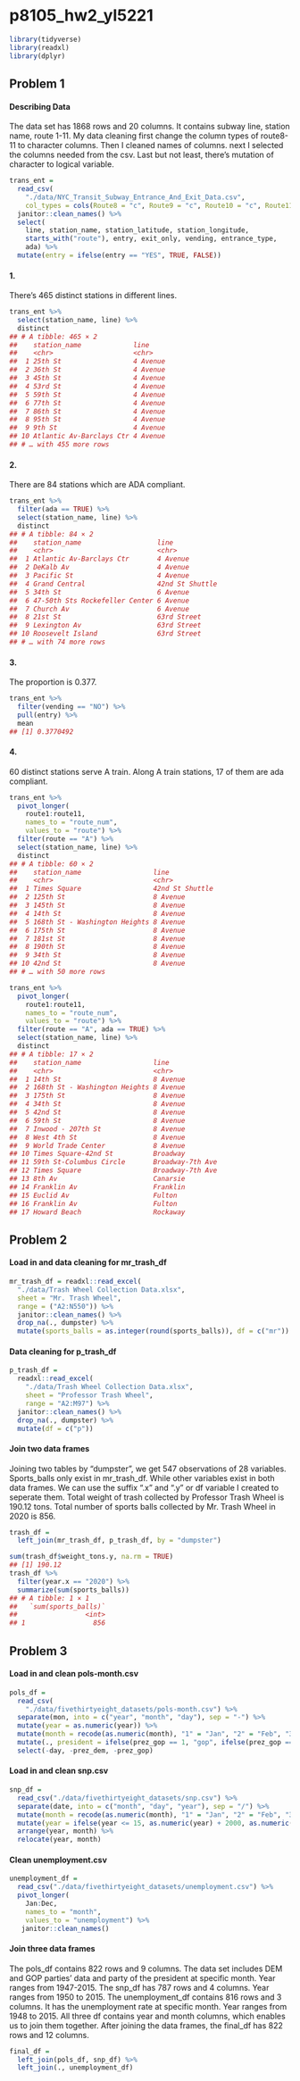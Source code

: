 p8105_hw2_yl5221
================

``` r
library(tidyverse)
library(readxl)
library(dplyr)
```

## Problem 1

#### Describing Data

The data set has 1868 rows and 20 columns. It contains subway line,
station name, route 1-11. My data cleaning first change the column types
of route8-11 to character columns. Then I cleaned names of columns. next
I selected the columns needed from the csv. Last but not least, there’s
mutation of character to logical variable.

``` r
trans_ent = 
  read_csv(
    "./data/NYC_Transit_Subway_Entrance_And_Exit_Data.csv",
    col_types = cols(Route8 = "c", Route9 = "c", Route10 = "c", Route11 = "c")) %>% 
  janitor::clean_names() %>% 
  select(
    line, station_name, station_latitude, station_longitude, 
    starts_with("route"), entry, exit_only, vending, entrance_type, 
    ada) %>% 
  mutate(entry = ifelse(entry == "YES", TRUE, FALSE))
```

#### 1.

There’s 465 distinct stations in different lines.

``` r
trans_ent %>% 
  select(station_name, line) %>% 
  distinct
## # A tibble: 465 × 2
##    station_name             line    
##    <chr>                    <chr>   
##  1 25th St                  4 Avenue
##  2 36th St                  4 Avenue
##  3 45th St                  4 Avenue
##  4 53rd St                  4 Avenue
##  5 59th St                  4 Avenue
##  6 77th St                  4 Avenue
##  7 86th St                  4 Avenue
##  8 95th St                  4 Avenue
##  9 9th St                   4 Avenue
## 10 Atlantic Av-Barclays Ctr 4 Avenue
## # … with 455 more rows
```

#### 2.

There are 84 stations which are ADA compliant.

``` r
trans_ent %>% 
  filter(ada == TRUE) %>% 
  select(station_name, line) %>% 
  distinct
## # A tibble: 84 × 2
##    station_name                   line           
##    <chr>                          <chr>          
##  1 Atlantic Av-Barclays Ctr       4 Avenue       
##  2 DeKalb Av                      4 Avenue       
##  3 Pacific St                     4 Avenue       
##  4 Grand Central                  42nd St Shuttle
##  5 34th St                        6 Avenue       
##  6 47-50th Sts Rockefeller Center 6 Avenue       
##  7 Church Av                      6 Avenue       
##  8 21st St                        63rd Street    
##  9 Lexington Av                   63rd Street    
## 10 Roosevelt Island               63rd Street    
## # … with 74 more rows
```

#### 3.

The proportion is 0.377.

``` r
trans_ent %>% 
  filter(vending == "NO") %>% 
  pull(entry) %>% 
  mean
## [1] 0.3770492
```

#### 4.

60 distinct stations serve A train. Along A train stations, 17 of them
are ada compliant.

``` r
trans_ent %>% 
  pivot_longer(
    route1:route11,
    names_to = "route_num",
    values_to = "route") %>% 
  filter(route == "A") %>% 
  select(station_name, line) %>% 
  distinct
## # A tibble: 60 × 2
##    station_name                  line           
##    <chr>                         <chr>          
##  1 Times Square                  42nd St Shuttle
##  2 125th St                      8 Avenue       
##  3 145th St                      8 Avenue       
##  4 14th St                       8 Avenue       
##  5 168th St - Washington Heights 8 Avenue       
##  6 175th St                      8 Avenue       
##  7 181st St                      8 Avenue       
##  8 190th St                      8 Avenue       
##  9 34th St                       8 Avenue       
## 10 42nd St                       8 Avenue       
## # … with 50 more rows

trans_ent %>% 
  pivot_longer(
    route1:route11,
    names_to = "route_num",
    values_to = "route") %>% 
  filter(route == "A", ada == TRUE) %>% 
  select(station_name, line) %>% 
  distinct
## # A tibble: 17 × 2
##    station_name                  line            
##    <chr>                         <chr>           
##  1 14th St                       8 Avenue        
##  2 168th St - Washington Heights 8 Avenue        
##  3 175th St                      8 Avenue        
##  4 34th St                       8 Avenue        
##  5 42nd St                       8 Avenue        
##  6 59th St                       8 Avenue        
##  7 Inwood - 207th St             8 Avenue        
##  8 West 4th St                   8 Avenue        
##  9 World Trade Center            8 Avenue        
## 10 Times Square-42nd St          Broadway        
## 11 59th St-Columbus Circle       Broadway-7th Ave
## 12 Times Square                  Broadway-7th Ave
## 13 8th Av                        Canarsie        
## 14 Franklin Av                   Franklin        
## 15 Euclid Av                     Fulton          
## 16 Franklin Av                   Fulton          
## 17 Howard Beach                  Rockaway
```

## Problem 2

#### Load in and data cleaning for mr_trash_df

``` r
mr_trash_df = readxl::read_excel(
  "./data/Trash Wheel Collection Data.xlsx", 
  sheet = "Mr. Trash Wheel",
  range = ("A2:N550")) %>%
  janitor::clean_names() %>% 
  drop_na(., dumpster) %>% 
  mutate(sports_balls = as.integer(round(sports_balls)), df = c("mr")) 
```

#### Data cleaning for p_trash_df

``` r
p_trash_df =
  readxl::read_excel(
    "./data/Trash Wheel Collection Data.xlsx",
    sheet = "Professor Trash Wheel",
    range = "A2:M97") %>% 
  janitor::clean_names() %>% 
  drop_na(., dumpster) %>% 
  mutate(df = c("p")) 
```

#### Join two data frames

Joining two tables by “dumpster”, we get 547 observations of 28
variables. Sports_balls only exist in mr_trash_df. While other variables
exist in both data frames. We can use the suffix “.x” and “.y” or df
variable I created to seperate them. Total weight of trash collected by
Professor Trash Wheel is 190.12 tons. Total number of sports balls
collected by Mr. Trash Wheel in 2020 is 856.

``` r
trash_df =
  left_join(mr_trash_df, p_trash_df, by = "dumpster") 
```

``` r
sum(trash_df$weight_tons.y, na.rm = TRUE)
## [1] 190.12
trash_df %>% 
  filter(year.x == "2020") %>% 
  summarize(sum(sports_balls))
## # A tibble: 1 × 1
##   `sum(sports_balls)`
##                 <int>
## 1                 856
```

## Problem 3

#### Load in and clean pols-month.csv

``` r
pols_df =
  read_csv(
    "./data/fivethirtyeight_datasets/pols-month.csv") %>% 
  separate(mon, into = c("year", "month", "day"), sep = "-") %>%
  mutate(year = as.numeric(year)) %>% 
  mutate(month = recode(as.numeric(month), "1" = "Jan", "2" = "Feb", "3" = "Mar", "4" = "Apr", "5" = "May", "6" = "Jun", "7" = "Jul", "8" = "Aug", "9" = "Sep", "10" = "Oct", "11" = "Nov", "12" = "Dec")) %>% 
  mutate(., president = ifelse(prez_gop == 1, "gop", ifelse(prez_gop == 0, "dem", "other"))) %>% 
  select(-day, -prez_dem, -prez_gop)
```

#### Load in and clean snp.csv

``` r
snp_df =
  read_csv("./data/fivethirtyeight_datasets/snp.csv") %>% 
  separate(date, into = c("month", "day", "year"), sep = "/") %>% 
  mutate(month = recode(as.numeric(month), "1" = "Jan", "2" = "Feb", "3" = "Mar", "4" = "Apr", "5" = "May", "6" = "Jun", "7" = "Jul", "8" = "Aug", "9" = "Sep", "10" = "Oct", "11" = "Nov", "12" = "Dec")) %>% 
  mutate(year = ifelse(year <= 15, as.numeric(year) + 2000, as.numeric(year) + 1900)) %>% 
  arrange(year, month) %>% 
  relocate(year, month)
```

#### Clean unemployment.csv

``` r
unemployment_df =
  read_csv("./data/fivethirtyeight_datasets/unemployment.csv") %>% 
  pivot_longer(
    Jan:Dec,
    names_to = "month", 
    values_to = "unemployment") %>% 
   janitor::clean_names()
```

#### Join three data frames

The pols_df contains 822 rows and 9 columns. The data set includes DEM
and GOP parties’ data and party of the president at specific month. Year
ranges from 1947-2015. The snp_df has 787 rows and 4 columns. Year
ranges from 1950 to 2015. The unemployment_df contains 816 rows and 3
columns. It has the unemployment rate at specific month. Year ranges
from 1948 to 2015. All three df contains year and month columns, which
enables us to join them together. After joining the data frames, the
final_df has 822 rows and 12 columns.

``` r
final_df = 
  left_join(pols_df, snp_df) %>%
  left_join(., unemployment_df)
```
